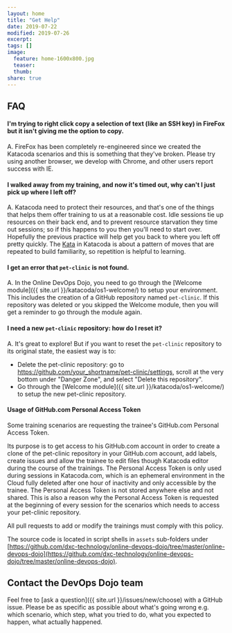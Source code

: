 ```yaml
---
layout: home
title: "Get Help"
date: 2019-07-22
modified: 2019-07-26
excerpt:
tags: []
image:
  feature: home-1600x800.jpg
  teaser:
  thumb:
share: true
---
```


## FAQ

#### I'm trying to right click copy a selection of text (like an SSH key) in FireFox but it isn't giving me the option to copy.

A. FireFox has been completely re-engineered since we created the Katacoda scenarios and this is something that they've broken. Please try using another browser, we develop with Chrome, and other users report success with IE.

#### I walked away from my training, and now it's timed out, why can't I just pick up where I left off?

A. Katacoda need to protect their resources, and that's one of the things that helps them offer training to us at a reasonable cost. Idle sessions tie up resources on their back end, and to prevent resource starvation they time out sessions; so if this happens to you then you'll need to start over. Hopefully the previous practice will help get you back to where you left off pretty quickly. The [Kata](https://en.wikipedia.org/wiki/Kata) in Katacoda is about a pattern of moves that are repeated to build familiarity, so repetition is helpful to learning.

#### I get an error that `pet-clinic` is not found.

A. In the Online DevOps Dojo, you need to go through the [Welcome module]({{ site.url }}/katacoda/os1-welcome/) to setup your environment. This includes the creation
of a GitHub repository named `pet-clinic`. If this repository was deleted or you skipped the Welcome module, then you will get a reminder to go through the module again.

#### I need a new `pet-clinic` repository: how do I reset it?

A. It's great to explore! But if you want to reset the `pet-clinic` repository to its original state, the easiest way is to:

* Delete the pet-clinic repository: go to https://github.com/your_shortname/pet-clinic/settings, scroll at the very bottom under "Danger Zone", and select "Delete this repository".
* Go through the [Welcome module]({{ site.url }}/katacoda/os1-welcome/) to setup the new pet-clinic repository.

#### <a name="PAT"></a>Usage of GitHub.com Personal Access Token

Some training scenarios are requesting the trainee's GitHub.com Personal Access Token.

Its purpose is to get access to his GitHub.com account in order to create a clone of the pet-clinic repository in your GitHub.com account, add labels, create issues and allow the trainee to edit files though Katacoda editor during the course of the trainings.
The Personal Access Token is only used during sessions in Katacoda.com, which is an ephemeral environment in the Cloud fully deleted after one hour of inactivity and only accessible by the trainee. The Personal Access Token is not stored anywhere else and not shared. This is also a reason why the Personal Access Token is requested at the beginning of every session for the scenarios which needs to access your pet-clinic repository.

All pull requests to add or modify the trainings must comply with this policy.

The source code is located in script shells in `assets` sub-folders under [https://github.com/dxc-technology/online-devops-dojo/tree/master/online-devops-dojo](https://github.com/dxc-technology/online-devops-dojo/tree/master/online-devops-dojo).

## Contact the DevOps Dojo team

Feel free to [ask a question]({{ site.url }}/issues/new/choose) with a GitHub issue. Please be as specific as possible about what's going wrong e.g. which scenario, which step, what you tried to do, what you expected to happen, what actually happened.
